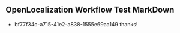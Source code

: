 ## OpenLocalization Workflow Test MarkDown
* bf77f34c-a715-41e2-a838-1555e69aa149 thanks!

<!--HONumber=Jul16_HO3-->


